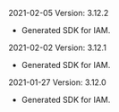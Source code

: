 2021-02-05 Version: 3.12.2
- Generated SDK for IAM.

2021-02-02 Version: 3.12.1
- Generated SDK for IAM.

2021-01-27 Version: 3.12.0
- Generated SDK for IAM.

